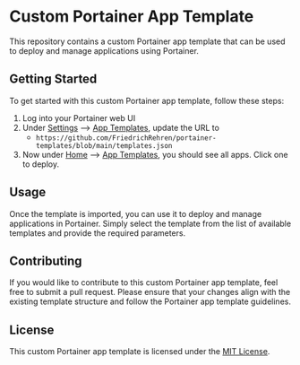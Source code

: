 # Custom Portainer App Template

This repository contains a custom Portainer app template that can be used to deploy and manage applications using Portainer.

## Getting Started

To get started with this custom Portainer app template, follow these steps:

1. Log into your Portainer web UI
2. Under <ins>Settings</ins> --> <ins>App Templates</ins>, update the URL to
    - `https://github.com/FriedrichRehren/portainer-templates/blob/main/templates.json`
3. Now under <ins>Home</ins> --> <ins>App Templates</ins>, you should see all apps. Click one to deploy.

## Usage

Once the template is imported, you can use it to deploy and manage applications in Portainer. Simply select the template from the list of available templates and provide the required parameters.

## Contributing

If you would like to contribute to this custom Portainer app template, feel free to submit a pull request. Please ensure that your changes align with the existing template structure and follow the Portainer app template guidelines.

## License

This custom Portainer app template is licensed under the [MIT License](LICENSE).
